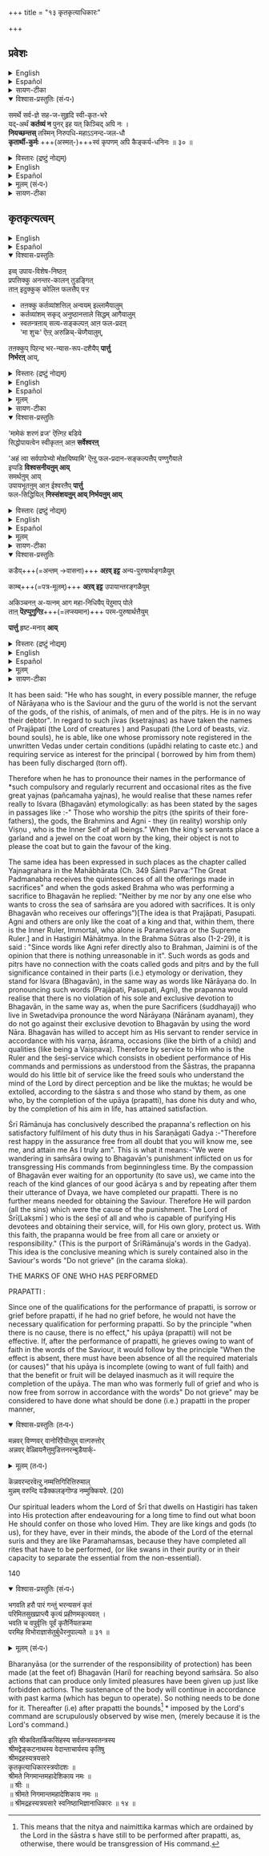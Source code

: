 +++
title = "१३ कृतकृत्याधिकारः"

+++

## प्रवेशः

<details><summary>English</summary>

(13) THE CHAPTER ON THE MAN WHO HAS DONE WHAT OUGHT TO BE DONE (I.E.) PRAPATTI. page195
</details>

<details><summary>Español</summary>

(13) El capítulo sobre el hombre que ha hecho lo que debe hacerse (es decir) Prapatti.Página195
</details>

<details><summary>सायण-टीका</summary>

॥ श्रीः ॥  
श्रीसारबोधिनीव्याख्यायां कृतकृत्याधिकारः ॥  

रहस्यत्रयसारस्य व्याख्यां  
श्रीसारबोधिनीम् ।  
कृतकृत्याधिकारादेः  
कुरुते नरकेसरी ॥  

</details>



<details open><summary>विश्वास-प्रस्तुतिः (सं॰प॰)</summary>

समर्थे सर्व-ज्ञे सह-ज-सुहृदि स्वी-कृत-भरे  
यद्-अर्थं **कर्तव्यं न** पुनर् इह यत् किञ्चिद् अपि नः ।  
**नियच्छन्तस्** तस्मिन् निरुपधि-महाऽऽनन्द-जल-धौ  
**कृतार्थी-कुर्मः** +++(अस्मत्-)+++स्वं कृपणम् अपि कैङ्कर्य-धनिनः ॥ ३० ॥
</details>

<details><summary>विस्तारः (द्रष्टुं नोद्यम्)</summary>

समर्थे सर्व-ज्ञे सह-ज-सुहृदि स्वी-कृत-भरे  
यद्-अर्थं **कर्तव्यं न** पुनर् इह यत् किञ्चिद् अपि नः ।  
**नियच्छन्तस्** तस्मिन् निरुपधि-महाऽऽनन्द-जल-धौ  
**कृतार्थी-कुर्मः** +++(अस्मत्-)+++स्वं कृपणम् अपि कैङ्कर्य-धनिनः ॥ ३० ॥
</details>


<details><summary>English</summary>

When Bhagavān, who is omnipotent,  
who knows all things  
and who is, by His nature, full of love for us,  
has accepted the responsibility (of protecting us ),  
there is nothing more remaining to be done by us here for it;  

let us therefore fix our souls in that bundle of supreme bliss  
and feel the satisfaction (of having attained our object) by becoming rich in rendering service to Him,  
poor though we may have been before.
</details>

<details><summary>Español</summary>

Cuando Bhagavān, que es omnipotente,  
Quién sabe todas las cosas  
y quién está, por su naturaleza, lleno de amor por nosotros,  
ha aceptado la responsabilidad (de proteger nos),  
No hay nada más que hacer por nosotros aquí para ello;

Por lo tanto, arreglemos nuestras almas en ese paquete de felicidad suprema  
y siente la satisfacción (de haber alcanzado nuestro objeto) al volverse rico en prestarle servicio a él,  
Pobre aunque pudiéramos haber sido antes.
</details>

<details><summary>मूलम् (सं॰प॰)</summary>

समर्थे सर्वज्ञे सहजसुहृदि स्वीकृतभरे  
यदर्थं कर्तव्यं न पुनरिह यत्किञ्चिदपि नः ।  
नियच्छन्तस्तस्मिन्निरुपधिमहानन्दजलधौ  
कृतार्थीकुर्मः स्वं कृपणमपि कैङ्कर्यधनिनः ॥ ३० ॥
</details>

<details><summary>सायण-टीका</summary>

कीऴधिकारङ्गळिल् प्रपत्तिक्कु असाधारणमाऩ अधिकारत्तैयुम्, परिकरङ्गळैयुम्, भरन्यासत्तैयुम् निरूपणम् पण्णिऩार्। इऩि इप्पडि निरूपितमाऩ मोक्षार्थभरन्यासत्तै भगवाऩिडत्तिले अनुष्ठित्तु, अवऩुम् अदै स्वीकरित्त पिऱगु, भरन्यासविषयत्तिल् कर्तव्यशेषमिल्लामैयाल् कृतकृत्यर्गळाऩवर्गळुक्कु प्रपत्त्युत्तरकालम् सॆय्यवेण्डिय कैङ्कर्यङ्गळै मेलधिकारङ्गळाले परिपूर्णब्रह्मानुभवपर्यन्तङ्गळाग निरूपिक्कक्करुदि, इव्वधिकारत्तिल् सॊल्लप्पोगिऱ, कृतकृत्यर्गळाऩ नाम् आत्मावै अवऩधीनमाक्कि अवऩ् कैङ्कर्यत्तैये अनुष्ठित्तु कृतार्थर्गळागक्कडवोमॆऩ्ऱु कृतकृत्यर्गळुडैय अभिसन्धिविशेषत्तै अधिकारारम्भश्लोकत्ताले सङ्ग्रहित्तुक् काट्टुगिऱार् - समर्थ इति । समर्थे - सर्वशक्तऩाय्, सर्वज्ञे - सर्वसाक्षात्कारमुळ्ळवऩाय्, सहजसुहृदि - स्वाभाविकसौहार्दशालियायुमिरुक्किऱ भगवाऩाऩवऩ्। इप्पदत्रयङ्गळाल् वक्ष्यमाणभरस्वीकारम् समर्थसर्वज्ञसहजसुहृत्कर्तृकमागैयाले इदऱ्कु असामर्थ्याज्ञानवञ्चनाकृतमाऩ अन्यथाभावमिल्लै ऎऩ्ऱु सूचितमागिऱदु। स्वीकृतभरे सति - तऩ्ऩाले समर्पितमाऩ आत्मरक्षाभरत्तै स्वीकरित्तवळविल्। यदर्थम् - यादॊरु स्वीकृतभरऩाऩ भगवाऩुक्काग। भगवद्वशीकरणार्थमाग ऎऩ्ऱबडि। इह - प्रपत्त्युत्तरकालत्तिल्। नः - नमक्कु। पुनः कर्तव्यं यत्किञ्चिदपि नास्ति - उपायशेषतया पुनः कर्तव्यं नास्ति ऎऩ्ऱबडि। तस्मिन् निरुपधिमहानन्दजलधौ । स्वम् - स्वात्मावै। नियच्छन्तः - पराधीनं कुर्वन्त इति यावत् । एकान्तिनो वयमिति शेषः ।  
**कृपणमपि** - भरन्यासात्पूर्वं कैङ्कर्यदरिद्रऩायिरुन्द।  
**स्वम्** ऎऩ्बदै इङ्गुम् कूट्टुवदु।  
कैङ्कर्यधनिनस्सन्तः - धनवत् कैङ्कर्यरक्षणे धुरन्धरास्सन्तः । कृतार्त्थीकुर्मः - कृतार्थमागप् पण्णक्कडवोम्। कृतप्रयोजनमागप् पण्णक् कडवोम् इति यावत् । इङ्गु च्विप्रत्ययत्ताले अनादिकालमिल्लाद कृतार्थभावत्तुक्कु इदानीं प्राप्तिस्सूच्यते ।  

</details>


## कृतकृत्यत्वम्
<details><summary>English</summary>

THE PRAPANNA HAS DONE WHAT HE OUGHT TO DO  
AND HAS ATTAINED HIS GOAL:
</details>

<details><summary>Español</summary>

La Prapanna ha hecho lo que debería hacer  
Y ha alcanzado su objetivo:
</details>


<details open><summary>विश्वास-प्रस्तुतिः</summary>

इव्व् उपाय-विशेष-निष्ठऩ्  
प्रपत्तिक्कु अनन्तर-कालन् तुडङ्गित्  
ताऩ् इदुक्कुक् कोलिऩ फलत्तैप् पऱ्ऱ  

- तऩक्कु कर्तव्यांशत्तिल् अन्वयम् इल्लामैयालुम्  
- कर्तव्यांशम् सकृद् अनुष्ठानत्ताले सिद्धम् आगैयालुम् 
- स्वतन्त्रऩाय् सत्य-सङ्कल्पऩ् आऩ फल-प्रदऩ्  
  'मा शुचः' ऎऩ्ऱ् अरुळिच्-चॆय्गैयालुम्, 

तऩक्कुप् पिऱन्द भर-न्यास-रूप-दशैयैप् **पार्त्तु**  
**निर्भरऩ्** आय्, 
</details>

<details><summary>विस्तारः (द्रष्टुं नोद्यम्)</summary>

एतद्-उपाय-विशेष-निष्ठः  
स्वोद्दिष्टस्यैतत्-फलस्य कृते  
प्रपत्त्य्-अनन्तर-कालम् आरभ्य स्वस्य कर्तव्यांशे ऽन्वयाभावात्,  
कर्तव्यांशस्य सकृद्-अनुष्ठानेन निष्पन्नत्वात्,  
स्वतन्त्रेण सत्य-संकल्पेन फल-प्रदेन "मा शुचः" इत्य् अनुगृहीतत्वात्  
स्वस्य निष्पन्नां भर-न्यास-रूप-दशां दृष्ट्वा निर्भरः, 

</details>

<details><summary>English</summary>

(1) The man who has adopted this upāya (prapatti) has,  
from the time when he adopted it,  
nothing else to do for attaining the fruit thereof.  
(2) What he had to do has been done by performing prapatti once;  
(3) (Bhagavān) who is independent (of all others), whose will is irresistible  
and who is the one that rewards us with the fruit (of our actions) says, "Do not grieve ,"[Carama śloka] . 

Owing to these (three) reasons, the prapanna would become care-free  
at the thought of having surrendered his bhara. 
</details>

<details><summary>Español</summary>

(1) El hombre que ha adoptado esto upāya (Prapatti) tiene,  
desde el momento en que lo adoptó,  
Nada más que hacer para alcanzar la fruta del mismo.  
(2) Lo que tenía que hacer se ha hecho realizando Prapatti una vez;  
(3) (Bhagavān) que es independiente (de todos los demás), cuya voluntad es irresistible
Y quién es el que nos recompensa con la fruta (de nuestras acciones) dice: "No lloren", [Carama Śloka].

Debido a estas (tres) razones, la Prapanna se quedaría sin cuidado  
ante la idea de haber entregado su bhara.
</details>


<details><summary>मूलम्</summary>

इव्वुपायविशेषनिष्ठऩ् प्रपत्तिक्कु अनन्तरकालन्दुडङ्गित् ताऩिदुक्कुक् कोलिऩ फलत्तैप्पऱ्ऱ तऩक्कु कर्तव्यांशत्तिल् अन्वयमिल्लामैयालुम् कर्तव्यांशम् सकृदनुष्ठानत्ताले सिद्धमागैयालुम् स्वतन्त्रऩाय् सत्यसङ्कल्पऩाऩ फलप्रदऩ् 'मा शुचः' ऎऩ्ऱरुळिच्चॆय्गैयालुम्, तऩक्कुप् पिऱन्दभरन्यासरूपदशैयैप् पार्त्तु निर्भरऩाय्, 
</details>


<details><summary>सायण-टीका</summary>

इप् प्रपत्तिनिष्ठऩ् प्रपत्त्यनन्तरकालम् निर्भरऩाय्, निस्संशयऩाय्, निर्भयऩाय्, हृष्टमनावुमाय्, भगवद्विषयत्तिल् यथाशास्त्रम् आज्ञानुज्ञाकैङ्कर्यत्तै अनुष्ठित्तुप् पोरुगैयाल् मुक्तप्रायऩाय् कृतकृत्यऩॆऩ्ऱुम्, कृतार्थऩॆऩ्ऱुम् कॊण्डाडप्पडुवाऩॆऩ्ऱु 'इव्वुपायनिष्ठऩ्' इत्यादिमहाचूर्णिकैयाले सॊल्लप्पोगिऱवराय्, मुन्दुर निर्भरऩागैयिल् हेतुक्कळैक् काट्टुगिऱार् - प्रपत्तिक्कु अनन्तरकालन्दुडङ्गि इत्यादिना । ताऩ् - भगवाऩिडत्तिल् भरन्यासम्बण्णिऩ ताऩ्। इदुक्कु - इन्द भरन्यासत्तिऱ्कु। कोलिऩ फलत्तैप्पऱ्ऱ - प्रार्थितमाऩ मोक्षरूपफलत्तै उद्देशित्तु। तऩक्कु - न्यस्तभरऩाऩ तऩक्कु। हेत्वन्तरमरुळिच्चॆय्गिऱार् - कर्तव्यांशम् इति । अकिञ्चनऩुक्कु कर्तव्यतया विहितमाऩ भरन्यास इत्यर्थः । सकृदनुष्ठानत्ताले कृतमागैयालुम् - आप्रयाणम् अहरहरनुष्ठेयमाऩ भक्तिपोलऩ्ऱिक्के 'सकृदेव हि शास्त्रार्थः कृतोऽयं तारयेन्नरम्' ऎऩ्गिऱबडि सकृदनुष्ठानत्तालेये कृतमागैयालुम्; कर्तव्यांशत्तिल् शेषमिरुन्दालल्लवो अदु इवऩुक्कु भरमागुम् ऎऩ्ऱु करुत्तु। हेत्वन्तरमरुळिच् चॆय्गिऱार् - स्वतन्त्रऩाय् इत्यादिना । स्वातन्त्र्यमुम् सत्यसङ्कल्पत्वमुम् 'मा शुचः' ऎऩ्गिऱ वचनत्तिऩुडैय अमोघत्वे हेतुः । फलप्रदऩ् 'मा शुचः' ऎऩ्ऱु अरुळिच्चॆय्गैयालुम् - मोक्षरूपफलत्तैक् कॊडुक्किऱ भगवाऩे 'नी दुष्करोपायङ्गळै विट्टु ऎऩ्ऩै ऒरुवऩैये शरणमाग अडै; अदॊऩ्ऱालेये वशीकृतऩाऩ नाऩे उऩ्ऩै सर्वपापङ्गळिलिरुन्दुम् विडुविक्किऱेऩ्। मा शुचः । भक्तिपोल् इदऱ्कुम् कर्तव्यशेषमुण्डो ऎऩ्ऱु शोकिक्कवेण्डाम्' ऎऩ्ऱु अरुळिच्चॆय्गैयालुम्। इन्द हेतुत्रयत्ताले निर्भरत्वम् सिद्धिक्कुमाऩालुम्, इन्द प्रपत्ति यथावस्थितमाग अनुष्ठितमो इल्लैयोवॆऩ्ऱु सन्देहमुण्डाऩाल् निर्भरतै कूडुमोऎऩ्ऩ अरुळिच्चॆय्गिऱार् - तऩक्कुप् पिऱन्द भरन्यासरूपदशैयैप् पार्त्तु इति । आकिञ्चन्याद्यधिकारपूर्णाङ्गकभरन्यासदशैयैप् पार्त्तु। अनुष्ठितमाऩ तऩ्ऩुडैय भरसमर्पणत्तिल् अङ्गाङ्गिवैकल्यमिल्लामैयै नऩ्ऱाग निश्चयित्तु ऎऩ्ऱबडि। निर्भरऩाय् इति । कीऴ्च्चॊऩ्ऩ हेतुक्कळोडु इन्द निश्चयमुमिरुन्दाल् निर्भरतैक्कुत् तट्टिल्लै ऎऩ्ऱु करुत्तु। 
</details>


<details open><summary>विश्वास-प्रस्तुतिः</summary>

'मामेकं शरणं व्रज' ऎऩ्गिऱ बडिये  
सिद्धोपायत्वेन स्वीकृतऩ् आऩ **सर्वेश्वरऩ्**  

'अहं त्वा सर्वपापेभ्यो मोक्षयिष्यामि' ऎऩ्ऱु फल-प्रदान-सङ्कल्पत्तैप् पण्णुगैयाले  
इप्पडि **विश्वसनीयऩुम् आय्**  
समर्थऩुम् आय्  
उपायभूतऩुम् आऩ ईश्वरऩैप् **पार्त्तु**  
फल-सिद्धियिल् **निस्संशयऩुम् आय् निर्भयऩुम् आय्**  
</details>

<details><summary>विस्तारः (द्रष्टुं नोद्यम्)</summary>

"माम् एकं शरणं व्रज" इत्य् उक्त-रीत्या 
 सिद्धोपायत्वेन स्वी-कृतेन सर्वेश्वरेण,  
"अहं त्वा सर्व-पापेभ्यो मोक्षयिष्यामि "  
इति फल-प्रदान संकल्पस्य करणात्  
एवं विश्वसनीयं समर्थम्  
उपाय-भूतम् ईश्वरम् अवलोक्य  
फल-सिद्धौ निस्संशयो निर्भयश् च, 
</details>



<details><summary>English</summary>

The Lord of all who has been accepted as the upāya*, which is ever present  
[Siddhopāya - the upāya which is ever present is Bhagavān,  
for He is always eager to save the jīva.]  
as stated in - "Seek refuge under me alone",  
has said "I will release Thee from all sins",  
and since the Lord can (always) be trusted  
and since He is capable (of acting according to His word),  
he would have no doubts or fears in regard to the realisation of his object. 
</details>

<details><summary>Español</summary>

El señor de todos los que han sido aceptados como el upāya*, que siempre está presente  
[Siddhopāya - El upāya que siempre está presente es bhagavān,  
Porque siempre está ansioso por salvar el Jīva.]  
Como se indicó - "Busque refugio bajo mí solo",  
ha dicho "Te liberaré de todos los pecados",  
y dado que el Señor puede (siempre) confiar en  
y dado que es capaz (de actuar de acuerdo con su palabra),  
no tendría dudas o temores con respecto a la realización de su objeto.
</details>



<details><summary>मूलम्</summary>

'मामेकं शरणं व्रज' ऎऩ्गिऱबडिये सिद्धोपायत्वेन स्वीकृतऩाऩ सर्वेश्वरऩ् 'अहं त्वा सर्वपापेभ्यो मोक्षयिष्यामि' ऎऩ्ऱु फलप्रदानसङ्कल्पत्तैप् पण्णुगैयाले इप्पडि विश्वसनीयऩुमाय् समर्थऩुमाय् उपायभूतऩुमाऩ ईश्वरऩैप् पार्त्तु फलसिद्धियिल् निस्संशयऩुमाय् निर्भयऩुमाय्  
</details>

<details><summary>सायण-टीका</summary>

इऩि निस्संशयत्वत्तिलुम् निर्भयत्वत्तिलुम् हेतुवै अरुळिच्चॆय्गिऱार् - मामेकं शरणं व्रज इत्यादिना । मामेकम् - ऎऩ्ऩैयॊरुवऩैये, शरणं व्रज - सिद्धोपायमाग वरणम् पण्णु। ऎऩ्गिऱबडिये - ऎऩ्ऱु विहितमाऩबडिये। सिद्धोपायत्वेन स्वीकृतऩाऩ - शरणवरणम्बण्णि सिद्धोपायऩाग स्वीकरिक्कप्पट्ट, सर्वेश्वरऩ् - सर्वनियन्तावाऩ भगवान् । फलप्रदानसङ्कल्पत्तैप् पण्णुगैयाले इति । इदऱ्कु निस्संशयऩुमाय् निर्भयऩुमाय् ऎऩ्बदोडन्वयम्। सर्वेश्वरऩ् फलप्रदानसङ्कल्पम् पण्णिऩमात्रत्तालेये इव्वधिकारिक्कु संशयनिवृत्त्यादिगळ् ऎप्पडि वरक्कूडुम्? सङ्कल्पसंशयनिवृत्त्यादिगळ् असमानाधिकरणङ्गळऩ्ऱो? ऎऩ्ऩ अरुळिच्चॆय्गिऱार् - इप्पडि विश्वसनीयऩुमाय् इत्यादियाल्। दूत्यसारथ्यविश्वरूपप्रदर्शनादिगळाले आप्ततया विश्वसनीयऩुमाय् ऎऩ्ऱबडि। समर्थऩुमाय् - नम्मैयुम् सर्वपापत्तिऩिऩ्ऱुम् विडुवित्तु नित्यसूरिपरिषत्तिले सेर्क्क सामर्थ्यमुळ्ळवऩाय्। उपायभूतऩुमाऩ - नम् भरत्तै स्वीकरित्तु उपायान्तरस्थानत्तिले निऱ्कुमवऩाऩ। ईश्वरऩैप्पार्त्तु - सर्वनियन्तावाऩ भगवाऩै नऩ्ऱाग परामर्शित्तु। अदावदु नमक्कु फलप्रदानसङ्कल्पम् पण्णिऩ भगवान् विश्वसनीयऩाय् आप्तऩायिरुप्पदाल् फलसिद्धियिल् वञ्चनै सॆय्यमाट्टाऩ्। इवऩ् अघटितघटनासामर्थ्यशालियायिरुप्पदाल् फलत्तै साधित्तुत् तरवल्लवऩ्। नम् प्रपत्तिवशीकृतऩाय् उपायान्तरस्थानत्तिल् निऱ्कैयाल् उपेयमाऩ फलत्तै अवश्यमाग प्रदानम् पण्णुवऩ् ऎऩ्ऱु निश्चयित्तॆऩ्ऱबडि। इदऩाल् फलप्रदानसङ्कल्पम् संशयनिवृत्त्यसमानाधिकरणमाऩालुम् अन्द सङ्कल्पाश्रयभगवद्गुणपरामर्शम् समानाधिकरणमागैयाले संशयनिवृत्ति कूडलाम् ऎऩ्ऱदायिऱ्ऱु। फलसिद्धियिल् निस्संशयऩुमाय् निर्भयऩुमाय् इति । फलप्रदऩाऩ ईश्वरऩे 'सर्वपापेभ्यो मोक्षयिष्यामि' ऎऩ्ऱु सङ्कल्पिक्कैयालुम्, अवऩे आप्तऩाय्, समर्थऩाय्, उपायमायिरुक्कैयालुम् फलसिद्धियिल् संशयमुम्, अनादिकालसञ्चितङ्गळाऩ पापङ्गळाले ऎऩ्बडप्पोगिऱोमॆऩ्गिऱ भयमुम् उण्डाग प्रसक्तिये इल्लामैयाले निस्संशयऩाय् निर्भयऩाय् इरुक्कत् तट्टिल्लैयॆऩ्ऱु करुत्तु। 
</details>

<details open><summary>विश्वास-प्रस्तुतिः</summary>

कडैय्+++(=अन्तम् →वासना)+++ **अऱव् इट्ट** अन्य-पुरुषार्थङ्गळैयुम्  

काम्ब्+++(=पत्र-मूलम्)+++ **अऱव् इट्ट** उपायान्तरङ्गळैयुम्  

अकिञ्चनऩ् अ-यत्नम् आग महा-निधियैप् पॆऱुमाप् पोले  
ताऩ् **पॆऱप्पुगुगिऱ**+++(=लप्स्यमान)+++ परम-पुरुषार्थत्तैयुम् 

**पार्त्तु** हृष्ट-मनाव् **आय्** 
</details>

<details><summary>विस्तारः (द्रष्टुं नोद्यम्)</summary>

वासना अपि यथा नष्टाः स्युस्  
तथा **त्यक्तान्** अन्य-पुरुषार्थान्  

वृन्तान्य्+++(=पत्त्र-मूलान्य्)+++ अपि यथा निवर्तेरन् तथा **त्यक्तानि** उपायान्तराणि  

यथा अकिञ्चनो ऽयत्नेन महानिधिं लभेत  
तथा स्वेन **लप्स्यमानं** परम-पुरुषार्थं च  

**दृष्ट्वा हृष्ट-मनाः**, 
</details>


<details><summary>English</summary>

So he (the prapanna) would rejoice 

- at having given up even the slightest trace of other aims or objects  
- and also with having given up other upāyas  
  along with upāyas which are subsidiary to them. 

Like a poor man who has received a great treasure with little effort,  
he would rejoice at the prospect of the supreme goal (of life ) which he is to attain. 
</details>

<details><summary>Español</summary>

Entonces él (el Prapanna) se regocijaría

- Al haber renunciado incluso al más mínimo rastro de otros objetivos u objetos
- y también con haber renunciado a otros upāyas
  junto con upāyas que son subsidiarios para ellos.

Como un hombre pobre que ha recibido un gran tesoro con poco esfuerzo,
Se regocijaría ante la perspectiva del objetivo supremo (de la vida) que debe alcanzar.
</details>


<details><summary>मूलम्</summary>

कडैयऱविट्ट अन्यपुरुषार्थङ्गळैयुम् काम्बऱविट्ट उपायान्तरङ्गळैयुम् अकिञ्चनऩ् अयत्नमाग महानिधियैप् पॆऱुमाप्पोले ताऩ् पॆऱप्पुगुगिऱ परमपुरुषार्थत्तैयुम् पार्त्तु हृष्टमनावाय् 
</details>

<details><summary>सायण-टीका</summary>

हृष्टमनावाग आगुगैक्कु हेतुक्कळैक् काट्टुगिऱार् - कडैयऱ इत्यादियाल्। कडैयऱुगै - वासनैयऱुगै। सवासनमागविट्ट। अदावदु समीपदेशत्तैयुम् मिदियामल् विट्ट ऎऩ्ऱबडि। अन्यपुरुषार्थङ्गळैयुम् - ऐश्वर्यादिपुरुषार्थङ्गळैयुम्। काम्बऱविट्ट - काम्बु - तुवक्कु, अदावदु उपायम्; अदु अऱ, स्वोपायत्तोडु अऱ्ऱुप्पोम्बडि, विट्ट - विडप्पट्ट। उपायान्तरङ्गळैयुम् इति । स्वस्वोपायङ्गळोडु विडप्पट्ट उपायान्तरङ्गळैयुम् ऎऩ्ऱबडि। अकिञ्चनऩ् - दरिद्रऩ्। अयत्नमाग - अधिकप्रयत्नमऩ्ऱिक्के। महानिधियैप् पॆऱुमाप्पोले - अवधियिल्लाद निधियैप् पॆऱुमाप्पोले। ताऩ् पॆऱप्पुगुगिऱ - कोलिऩ कालत्तिलेये ताऩ् अडैयप्पोगिऱ। परमपुरुषार्थत्तैयुम् - मोक्षरूपमहापुरुषार्थत्तैयुम्। पार्त्तु - शास्त्रत्ताले नऩ्ऱाग परामर्शित्तु। हृष्टमनावाय् - सन्तुष्टचित्तऩाय्। 

प्रपन्नऩाऩ ऒरुवऩ् तऩ्ऩाले निश्शेषमाग विडप्पट्ट ऐश्वर्यादिगळै  
अल्पत्वास्थिरत्व-दुःखमूलत्व-दुःखमिश्रत्व-दुःखोदर्कत्वादि-  दोषयुक्तङ्गळ् आग नऩ्गु परामर्शित्तालुम्,  

तऩ्ऩाले सोपायमाग विडप्पट्ट कर्मयोग--ज्ञानयोग--भक्तियोग--रूपोपायान्तरङ्गळै  
आप्रयाणाद् अनुवर्तनीयम् आगैयालुम्,  
अहर् अहर् अभ्यासत्ताले आधेयातिशयम् आगैयालुम्,  
भावनाप्रकर्षत्ताले सम्पादनीयमाऩ प्रत्यक्ष-समानाकारतैयालुम्, विघ्नबहुलतैयालुम्,  
तऩक्कु कृच्छ्रसाध्यङ्गळाग नऩ्गु परामर्शित्तालुम्  

ताऩ् इप्पॊऴुदु अनुष्ठित्त क्षणकालसाध्यसुकरोपायत्तैयुम्,  
अदऩाले कोलिऩ कालत्तिले वरप्पोगिऱ महानन्दब्रह्मानुभवरूपमहापुरुषार्थत्तैयुम् नऩ्ऱाग परामर्शित्तालुम् हृष्टमनावाग आगुवाऩ् ऎऩ्बदऱ्कु सन्देहमे इल्लैयॆऩ्ऱु करुत्तु।  
</details>



It has been said: "He who has sought, in every possible manner, the refuge of Nārāyaṇa  who is the Saviour and the guru of the world is not the servant of the gods, of the rishis, of animals, of men and of the pitṛs. He is in no way their debtor". In regard to such jīvas (kṣetrajnas) as have taken the names of Prajāpati (the Lord of creatures ) and Pasupati (the Lord of beasts, viz. bound souls), he is able, like one whose promissory note registered in the unwritten Vedas under certain conditions (upādhi relating to caste etc.) and requiring service as interest for the principal ( borrowed by him from them) has been fully discharged (torn off).

Therefore when he has to pronounce their names in the performance of *such compulsory and regularly recurrent and occasional rites as the five great yajnas (pañcamaha yajnas), he would realise that these names refer really to Iśvara (Bhagavān) etymologically: as has been stated by the sages in passages like :-" Those who worship the pitṛs (the spirits of their fore-fathers), the gods, the Brahmins and Agni - they (in reality) worship only Viṣṇu , who is the Inner Self of all beings." When the king's servants place a garland and a jewel on the coat worn by the king, their object is not to please the coat but to gain the favour of the king.

The same idea has been expressed in such places as the chapter called Yajnagrahara in the Mahābhārata   (Ch. 349 Śānti Parva:"The Great Padmanabha receives the quintessences of all the offerings made in sacrifices" and when the gods asked Brahma who was performing a sacrifice to Bhagavān he replied: "Neither by me nor by any one else who wants to cross the sea of saṁsāra are you adored with sacrifices. It is only Bhagavān who receives our offerings”)[The idea is that Prajāpati, Pasupati. Agni and others are only like the coat of a king and that, within them, there is the Inner Ruler, Immortal, who alone is Parameśvara or the Supreme Ruler.] and in Hastigiri Māhātmya. In the Brahma Sūtras also (1-2-29), it is said : "Since words like Agni refer directly also to Brahman, Jaimini is of the opinion that there is nothing unreasonable in it". Such words as gods and pitṛs have no connection with the coats called gods and pitṛs and by the full significance contained in their parts (i.e.) etymology or derivation, they stand for Iśvara (Bhagavān), in the same way as words like Nārāyaṇa  do. In pronouncing such words (Prajāpati, Pasupati, Agni), the prapanna would realise that there is no violation of his sole and exclusive devotion to Bhagavān, in the same way as, when the pure Sacrificers (śuddhayaji) who live in Swetadvipa pronounce the word Nārāyaṇa  (Nārānam ayanam), they do not go against their exclusive devotion to Bhagavān by using the word Nāra. Bhagavān has willed to accept him as His servant to render service in accordance with his varṇa, āśrama, occasions (like the birth of a child) and qualities (like being a Vaiṣṇava). Therefore by service to Him who is the Ruler and the śeṣī-service which consists in obedient performance of His commands and permissions as understood from the Śāstras, the prapanna would do his little bit of service like the freed souls who understand the mind of the Lord by direct perception and be like the muktas; he would be extolled, according to the śāstra s and those who stand by them, as one who, by the completion of the upāya (prapatti), has done his duty and who, by the completion of his aim in life, has attained satisfaction.

Śrī Rāmānuja has conclusively described the prapanna's reflection on his satisfactory fulfilment of his duty thus in his Śaraṇāgati Gadya :-"Therefore rest happy in the assurance free from all doubt that you will know me, see me, and attain me As I truly am". This is what it means:-"We were wandering in saṁsāra owing to Bhagavān's punishment inflicted on us for transgressing His commands from beginningless time. By the compassion of Bhagavān ever waiting for an opportunity (to save us), we came into the reach of the kind glances of our good ācārya s and by repeating after them their utterance of Dvaya, we have completed our prapatti. There is no further means needed for obtaining the Saviour. Therefore He will pardon (all the sins) which were the cause of the punishment. The Lord of Śrī(Lakṣmī ) who is the śeṣī  of all and who is capable of purifying His devotees and obtaining their service, will, for His own glory, protect us. With this faith, the prapanna would be free from all care or anxiety or responsibility." (This is the purport of ŚrīRāmānuja's words in the Gadya). This idea is the conclusive meaning which is surely contained also in the Saviour's words "Do not grieve" (in the carama śloka).

THE MARKS OF ONE WHO HAS PERFORMED

PRAPATTI :

Since one of the qualifications for the performance of prapatti, is sorrow or grief before prapatti, if he had no grief before, he would not have the necessary qualification for performing prapatti. So by the principle "when there is no cause, there is no effect," his upāya (prapatti) will not be effective. If, after the performance of prapatti, he grieves owing to want of faith in the words of the Saviour, it would follow by the principle "When the effect is absent, there must have been absence of all the required materials (or causes)" that his upāya is incomplete (owing to want of full faith) and that the benefit or fruit will be delayed inasmuch as it will require the completion of the upāya. The man who was formerly full of grief and who is now free from sorrow in accordance with the words" Do not grieve" may be considered to have done what should be done (i.e.) prapatti in the proper manner,

<details open><summary>विश्वास-प्रस्तुतिः (त॰प॰)</summary>

मन्नवर् विण्णवर् वानोरिऱैयॊऩ्ऱुम् वाऩ्गरुत्तोर्  
अन्नवर् वेळ्वियनैत्तुमुडित्तनरन्बुडैयार्क्-
</details>

<details><summary>मूलम् (त॰प॰)</summary>

मन्नवर् विण्णवर् वानोरिऱैयॊऩ्ऱुम् वाऩ्गरुत्तोर्  
अन्नवर् वेळ्वियनैत्तुमुडित्तनरन्बुडैयार्क्-
</details>

कॆन्नवरन्दरवॆऩ्ऱु नम्मत्तिगिरित्तिरुमाल्  
मुन्नम् वरुन्दि यडैक्कलङ्गॊण्ड नम्मुक्कियरे. (20)

Our spiritual leaders whom the Lord of Śrī that dwells on Hastigiri has taken into His protection after endeavouring for a long time to find out what boon He should confer on those who loved Him. They are like kings and gods (to us), for they have, ever in their minds, the abode of the Lord of the eternal suris and they are like Paramahamsas, because they have completed all rites that have to be performed, (or like swans in their purity or in their capacity to separate the essential from the non-essential).

140 

<details open><summary>विश्वास-प्रस्तुतिः (सं॰प॰)</summary>

भगवति हरौ पारं गन्तुं भरन्यसनं कृतं  
परिमितसुखप्राप्त्यै कृत्यं प्रहीणमकृत्यवत् ।  
भवति च वपुर्वृत्तिः पूर्वं कृतैर्नियतक्रमा  
परमिह विभोराज्ञासेतुर्बुधैरनुपाल्यते ॥ ३१ ॥
</details>

<details><summary>मूलम् (सं॰प॰)</summary>

भगवति हरौ पारं गन्तुं भरन्यसनं कृतं  
परिमितसुखप्राप्त्यै कृत्यं प्रहीणमकृत्यवत् ।  
भवति च वपुर्वृत्तिः पूर्वं कृतैर्नियतक्रमा  
परमिह विभोराज्ञासेतुर्बुधैरनुपाल्यते ॥ ३१ ॥
</details>

Bharanyāsa (or the surrender of the responsibility of protection) has been made (at the feet of) Bhagavān (Hari) for reaching beyond saṁsāra. So also actions that can produce only limited pleasures have been given up just like forbidden actions. The sustenance of the body will continue in accordance with past karma (which has begun to operate). So nothing needs to be done for it. Thereafter (i.e) after prapatti the bounds[^54] * imposed by the Lord's command are scrupulously observed by wise men, (merely because it is the Lord's command.)

[^54]: This means that the nitya and naimittika karmas which are ordained by the Lord in the śāstra s have still to be performed after prapatti, as, otherwise, there would be transgression of His command.

इति श्रीकवितार्किकसिंहस्य सर्वतन्त्रस्वतन्त्रस्य  
श्रीमद्वेङ्कटनाथस्य वेदान्ताचार्यस्य कृतिषु  
श्रीमद्रहस्यत्रयसारे  
कृतकृत्याधिकारस्त्रयोदशः ॥  
श्रीमते निगमान्तमहादेशिकाय नमः ॥  
॥ श्रीः ॥  
॥ श्रीमते निगमान्तमहादेशिकाय नमः ॥  
॥ श्रीमद्रहस्यत्रयसारे स्वनिष्ठाभिज्ञानाधिकारः ॥ १४ ॥

